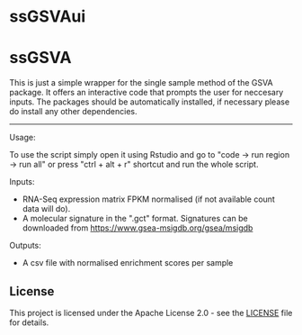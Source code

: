 # ssGSVAui

# ssGSVA
This is just a simple wrapper for the single sample method of the GSVA package. It offers an interactive code that prompts the user for neccesary inputs. The packages should be automatically installed, if necessary please do install any other dependencies. <br>

---

Usage:

To use the script simply open it using Rstudio and go to "code -> run region -> run all" or press "ctrl + alt + r" shortcut and run the whole script. 

Inputs:

- RNA-Seq expression matrix FPKM normalised (if not available count data will do).
- A molecular signature in the ".gct" format. Signatures can be downloaded from https://www.gsea-msigdb.org/gsea/msigdb

Outputs:
- A csv file with normalised enrichment scores per sample

## License

This project is licensed under the Apache License 2.0 - see the [LICENSE](LICENSE) file for details.
